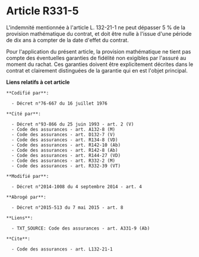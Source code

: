 # Article R331-5

L'indemnité mentionnée à l'article L. 132-21-1 ne peut dépasser 5 % de la provision mathématique du contrat, et doit être
nulle à l'issue d'une période de dix ans à compter de la date d'effet du contrat. 

Pour l'application du présent article, la provision mathématique ne tient pas compte des éventuelles garanties de fidélité
non exigibles par l'assuré au moment du rachat. Ces garanties doivent être explicitement décrites dans le contrat et
clairement distinguées de la garantie qui en est l'objet principal.

**Liens relatifs à cet article**

	**Codifié par**:

	  - Décret n°76-667 du 16 juillet 1976

	**Cité par**:

	  - Décret n°93-866 du 25 juin 1993 - art. 2 (V)
	  - Code des assurances - art. A132-8 (M)
	  - Code des assurances - art. D132-7 (V)
	  - Code des assurances - art. R134-8 (VD)
	  - Code des assurances - art. R142-10 (Ab)
	  - Code des assurances - art. R142-8 (Ab)
	  - Code des assurances - art. R144-27 (VD)
	  - Code des assurances - art. R332-2 (M)
	  - Code des assurances - art. R332-39 (VT)

	**Modifié par**:

	  - Décret n°2014-1008 du 4 septembre 2014 - art. 4

	**Abrogé par**:

	  - Décret n°2015-513 du 7 mai 2015 - art. 8

	**Liens**:

	  - TXT_SOURCE: Code des assurances - art. A331-9 (Ab)

	**Cite**:

	  - Code des assurances - art. L132-21-1
